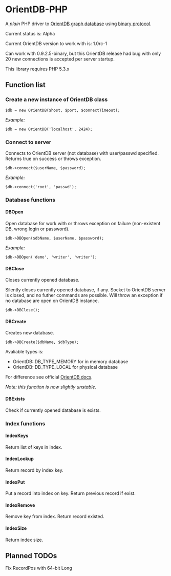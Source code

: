 # OrientDB-PHP #
A *plain* PHP driver to [OrientDB graph database](http://code.google.com/p/orient/) using [binary protocol](http://code.google.com/p/orient/wiki/NetworkBinaryProtocol).

Current status is: Alpha

Current OrientDB version to work with is: 1.0rc-1

Can work with 0.9.2.5-binary, but this OrientDB release had bug with only 20 new connections is accepted per server startup.


This library requires PHP 5.3.x

## Function list ##
### Create a new instance of OrientDB class ###
`
$db = new OrientDB($host, $port, $connectTimeout);
`

*Example:*

`
$db = new OrientDB('localhost', 2424);
`

### Connect to server ###
Connects to OrientDB server (not database) with user/passwd specified.
Returns true on success or throws exception.

`
$db->connect($userName, $password);
`

*Example:*

`
$db->connect('root', 'passwd');
`

### Database functions ###

#### DBOpen ####
Open database for work with or throws exception on failure (non-existent DB, wrong login or password).

`
$db->DBOpen($dbName, $userName, $password);
`

*Example:*

`
$db->DBOpen('demo', 'writer', 'writer');
`

#### DBClose ####
Closes currently opened database. 

Silently closes currently opened database, if any. Socket to OrientDB server is closed, and no futher commands are possible. Will throw an exception if no database are open on OrientDB instance.

`
$db->DBClose();
`

#### DBCreate ####
Creates new database.

`
$db->DBCreate($dbName, $dbType);
`

Avaliable types is: 

*   OrientDB::DB_TYPE_MEMORY for in memory database
*   OrientDB::DB_TYPE_LOCAL for physical database

For difference see official [OrientDB docs](http://code.google.com/p/orient/wiki/Concepts#Storage).

_Note: this function is now slightly unstable._

#### DBExists ####
Check if currently opened database is exists.

### Index functions ###

#### IndexKeys ####
Return list of keys in index.

#### IndexLookup ####
Return record by index key.

#### IndexPut ####
Put a record into index on key. Return previous record if exist.

#### IndexRemove ####
Remove key from index. Return record existed.


#### IndexSize ####
Return index size.


## Planned TODOs ##
Fix RecordPos with 64-bit Long
